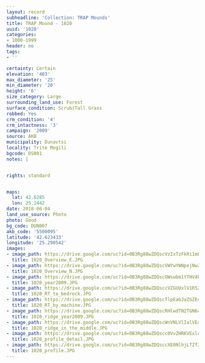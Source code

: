 ```yaml
---
layout: record
subheadline: 'Collection: TRAP Mounds'
title: TRAP Mound - 1020
uuid: '1020'
categories:
- 1000-1999
header: no
tags:
- ''

certainty: Certain
elevation: '403'
max_diameter: '25'
min_diameter: '20'
height: '6'
size_category: Large
surrounding_land_use: Forest
surface_condition: Scrub|Tall Grass
robbed: Yes
crm_condition: '4'
crm_intactness: '3'
campaign: '2009'
source: AKB
municipality: Dunavtsi
locality: Trite Mogili
bgcode: DS001
notes: |


rights: standard


maps:
  lat: 42.6285
  lon: 25.2442
date: 2018-06-04
land_use_source: Photo
photo: Good
bg_code: DUN007
akb_code: '5500095'
latitude: '42.623433'
longitude: '25.290542'
images:
- image_path: https://drive.google.com/uc?id=0B3Rg88wZDQscVzIxTzFkRi1mLUU
  title: 1020_Overview_E.JPG
- image_path: https://drive.google.com/uc?id=0B3Rg88wZDQscVWYwYWNpejNwZFU
  title: 1020_Overview_N.JPG
- image_path: https://drive.google.com/uc?id=0B3Rg88wZDQscOWswbm1tTHV4b2c
  title: 1020_year2009.JPG
- image_path: https://drive.google.com/uc?id=0B3Rg88wZDQsccVZGUUxlV1R5Zzg
  title: 1020_RT_to_bedrock.JPG
- image_path: https://drive.google.com/uc?id=0B3Rg88wZDQscTlpEaGJaZGZEc2M
  title: 1020_RT_by_machine.JPG
- image_path: https://drive.google.com/uc?id=0B3Rg88wZDQscRHlwdTN2TGN6ck0
  title: 1020_ridge_year2009.JPG
- image_path: https://drive.google.com/uc?id=0B3Rg88wZDQscWnVNLVlIalVEaXM
  title: 1020_ridge_in_the_middle.JPG
- image_path: https://drive.google.com/uc?id=0B3Rg88wZDQscc0VvZHRKVExlc1U
  title: 1020_profile_detail.JPG
- image_path: https://drive.google.com/uc?id=0B3Rg88wZDQsccXE0NlhjLTZfZG8
  title: 1020_profile.JPG
---
```


